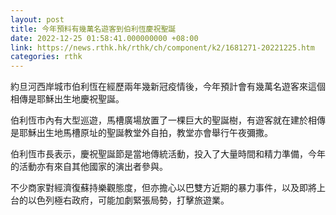 ```yaml
---
layout: post
title: 今年預料有幾萬名遊客到伯利恆慶祝聖誕
date: 2022-12-25 01:58:41.000000000 +08:00
link: https://news.rthk.hk/rthk/ch/component/k2/1681271-20221225.htm
categories: rthk
---
```


約旦河西岸城市伯利恆在經歷兩年幾新冠疫情後，今年預計會有幾萬名遊客來這個相傳是耶穌出生地慶祝聖誕。

伯利恆市內有大型巡遊，馬槽廣場放置了一棵巨大的聖誕樹，有遊客就在建於相傳是耶穌出生地馬槽原址的聖誕教堂外自拍，教堂亦會舉行午夜彌撒。

伯利恆市長表示，慶祝聖誕節是當地傳統活動，投入了大量時間和精力準備，今年的活動亦有來自其他國家的演出者參與。

不少商家對經濟復蘇持樂觀態度，但亦擔心以巴雙方近期的暴力事件，以及即將上台的以色列極右政府，可能加劇緊張局勢，打擊旅遊業。
